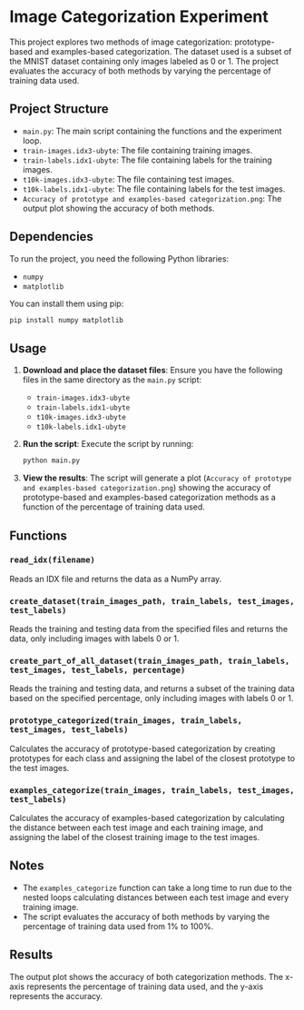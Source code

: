 # Image Categorization Experiment

This project explores two methods of image categorization: prototype-based and examples-based categorization. The dataset used is a subset of the MNIST dataset containing only images labeled as 0 or 1. The project evaluates the accuracy of both methods by varying the percentage of training data used.

## Project Structure

- `main.py`: The main script containing the functions and the experiment loop.
- `train-images.idx3-ubyte`: The file containing training images.
- `train-labels.idx1-ubyte`: The file containing labels for the training images.
- `t10k-images.idx3-ubyte`: The file containing test images.
- `t10k-labels.idx1-ubyte`: The file containing labels for the test images.
- `Accuracy of prototype and examples-based categorization.png`: The output plot showing the accuracy of both methods.

## Dependencies

To run the project, you need the following Python libraries:
- `numpy`
- `matplotlib`

You can install them using pip:
```bash
pip install numpy matplotlib
```

## Usage

1. **Download and place the dataset files**: Ensure you have the following files in the same directory as the `main.py` script:
    - `train-images.idx3-ubyte`
    - `train-labels.idx1-ubyte`
    - `t10k-images.idx3-ubyte`
    - `t10k-labels.idx1-ubyte`

2. **Run the script**: Execute the script by running:
    ```bash
    python main.py
    ```

3. **View the results**: The script will generate a plot (`Accuracy of prototype and examples-based categorization.png`) showing the accuracy of prototype-based and examples-based categorization methods as a function of the percentage of training data used.

## Functions

### `read_idx(filename)`
Reads an IDX file and returns the data as a NumPy array.

### `create_dataset(train_images_path, train_labels, test_images, test_labels)`
Reads the training and testing data from the specified files and returns the data, only including images with labels 0 or 1.

### `create_part_of_all_dataset(train_images_path, train_labels, test_images, test_labels, percentage)`
Reads the training and testing data, and returns a subset of the training data based on the specified percentage, only including images with labels 0 or 1.

### `prototype_categorized(train_images, train_labels, test_images, test_labels)`
Calculates the accuracy of prototype-based categorization by creating prototypes for each class and assigning the label of the closest prototype to the test images.

### `examples_categorize(train_images, train_labels, test_images, test_labels)`
Calculates the accuracy of examples-based categorization by calculating the distance between each test image and each training image, and assigning the label of the closest training image to the test images.

## Notes

- The `examples_categorize` function can take a long time to run due to the nested loops calculating distances between each test image and every training image.
- The script evaluates the accuracy of both methods by varying the percentage of training data used from 1% to 100%.

## Results

The output plot shows the accuracy of both categorization methods. The x-axis represents the percentage of training data used, and the y-axis represents the accuracy.
